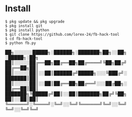 # Install
```
$ pkg update && pkg upgrade
$ pkg install git
$ pkg install python
$ git clone https://github.com/lorex-24/fb-hack-tool
$ cd fb-hack-tool
$ python fb.py
```


██╗░░░░░░█████╗░██████╗░███████╗██╗░░██╗  ░█████╗░██╗
██║░░░░░██╔══██╗██╔══██╗██╔════╝╚██╗██╔╝  ██╔══██╗██║
██║░░░░░██║░░██║██████╔╝█████╗░░░╚███╔╝░  ███████║██║
██║░░░░░██║░░██║██╔══██╗██╔══╝░░░██╔██╗░  ██╔══██║██║
███████╗╚█████╔╝██║░░██║███████╗██╔╝╚██╗  ██║░░██║██║
╚══════╝░╚════╝░╚═╝░░╚═╝╚══════╝╚═╝░░╚═╝  ╚═╝░░╚═╝╚═╝

